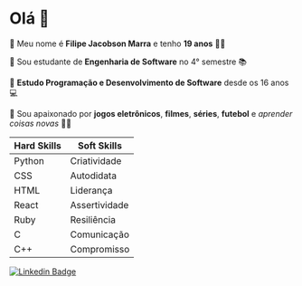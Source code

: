 # Olá 👋

🔹 Meu nome é **Filipe Jacobson Marra** e tenho **19 anos** 👨🏻

🔹 Sou estudante de **Engenharia de Software** no 4° semestre 📚 

🔹 **Estudo Programação e Desenvolvimento de Software** desde os 16 anos 💻

🔹 Sou apaixonado por **jogos eletrônicos**, **filmes**, **séries**, **futebol** e *aprender coisas novas* 🤷🏻

|Hard Skills | Soft Skills |
|--|--|
| Python| Criatividade |
| CSS | Autodidata |
| HTML| Liderança |
|React| Assertividade |
| Ruby | Resiliência |
| C | Comunicação |
| C++ | Compromisso |


[![Linkedin Badge](https://img.shields.io/badge/-LinkedIn-blue?style=flat-square&logo=Linkedin&logoColor=white&link=https://www.linkedin.com/in/isadora-rodrigues-stangarlin-48402b141/)](https://www.linkedin.com/in/filipemarra/)
